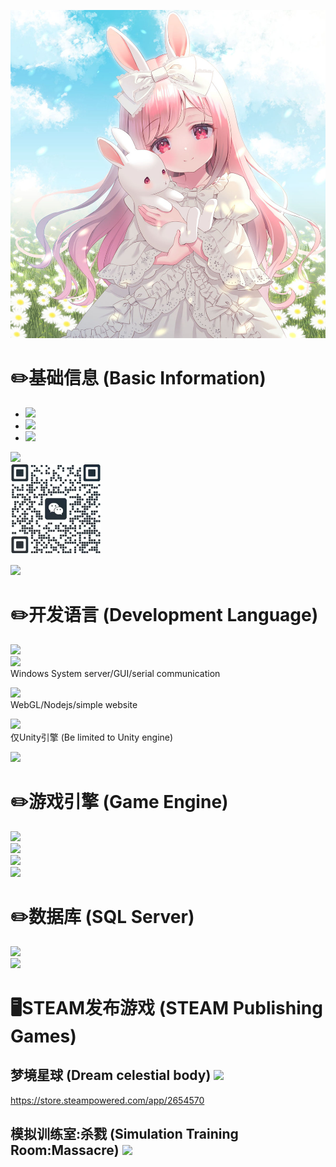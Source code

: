 ![titel](https://raw.githubusercontent.com/dreamrz/dreamrz/main/Image/title.jpg)
# ✏️基础信息 (Basic Information)
- <a href="#"><img src="https://img.shields.io/badge/%E5%90%8D%E5%AD%97(Name)-%E6%A2%A6%E5%BD%B1%E5%B9%BB%E5%BF%86(DreamRZ)-8A2BE2" /></a>
- <a href="#"><img src="https://img.shields.io/badge/%E6%80%A7%E5%88%AB(Gender)-%E7%94%B7(Male)-8A2BE2" /></a>
- <a href="#"><img src="https://img.shields.io/badge/%E5%B9%B4%E9%BE%84(Age)-1987-8A2BE2" /></a>

<a href="#"><img src="https://img.shields.io/badge/%E5%BE%AE%E4%BF%A1(Wechat)-rlzlnet-8A2BE2?logo=wechat" /></a><br>
<img src="https://raw.githubusercontent.com/dreamrz/dreamrz/main/Image/wechat.jpg" width="145" height="145"><br>

<a href="#"><img src="https://img.shields.io/badge/%E9%82%AE%E7%AE%B1(Email)-DreamRL%40live.com-8A2BE2?logo=maildotru" /></a><br>

# ✏️开发语言 (Development Language)
<a href="#"><img src="https://img.shields.io/badge/C-%E2%AD%90%EF%B8%8F%E2%AD%90%EF%B8%8F%E2%AD%90%EF%B8%8F%E2%AD%90%EF%B8%8F%E2%AD%90%EF%B8%8F-3125d5?logo=c" /></a><br>
<a href="#"><img src="https://img.shields.io/badge/Cpp-%E2%AD%90%EF%B8%8F%E2%AD%90%EF%B8%8F%E2%AD%90%EF%B8%8F%E2%AD%90%EF%B8%8F%E2%AD%90%EF%B8%8F-3125d5?logo=c%2B%2B" /></a><br>
Windows System server/GUI/serial communication<br>

<a href="#"><img src="https://img.shields.io/badge/Javascript-%E2%AD%90%EF%B8%8F%E2%AD%90%EF%B8%8F-3125d5?logo=javascript" /></a><br>
WebGL/Nodejs/simple website<br>

<a href="#"><img src="https://img.shields.io/badge/C%23-%E2%AD%90%EF%B8%8F%E2%AD%90%EF%B8%8F%E2%AD%90%EF%B8%8F-3125d5?logo=C%23" /></a><br>
仅Unity引擎 (Be limited to Unity engine)<br>

<a href="#"><img src="https://img.shields.io/badge/Python-%E2%AD%90%EF%B8%8F-3125d5?logo=python" /></a><br>

# ✏️游戏引擎 (Game Engine)
<a href="#"><img src="https://img.shields.io/badge/Unreal%20Engine-%E2%AD%90%EF%B8%8F%E2%AD%90%EF%B8%8F%E2%AD%90%EF%B8%8F%E2%AD%90%EF%B8%8F%E2%AD%90%EF%B8%8F-3125d5?logo=unreal%20engine" /></a><br>
<a href="#"><img src="https://img.shields.io/badge/Unity3D-%E2%AD%90%EF%B8%8F%E2%AD%90%EF%B8%8F-3125d5?logo=Unity" /></a><br>
<a href="#"><img src="https://img.shields.io/badge/PlayCanvas-%E2%AD%90%EF%B8%8F%E2%AD%90%EF%B8%8F%E2%AD%90%EF%B8%8F-3125d5?logo=PlayCanvas" /></a><br>
<a href="#"><img src="https://img.shields.io/badge/Cocos%20Creator-%E2%AD%90%EF%B8%8F%E2%AD%90%EF%B8%8F%E2%AD%90%EF%B8%8F-3125d5?logo=cocos" /></a><br>

# ✏️数据库 (SQL Server)
<a href="#"><img src="https://img.shields.io/badge/MS%20SQL-%E2%AD%90%EF%B8%8F%E2%AD%90%EF%B8%8F%E2%AD%90%EF%B8%8F-3125d5?logo=microsoftsqlserver" /></a><br>
<a href="#"><img src="https://img.shields.io/badge/Sqlite-%E2%AD%90%EF%B8%8F%E2%AD%90%EF%B8%8F%E2%AD%90%EF%B8%8F-3125d5?logo=sqlite" /></a><br>

# 🖥️STEAM发布游戏 (STEAM Publishing Games)
## 梦境星球 (Dream celestial body) <a href="#"><img src="https://img.shields.io/badge/%E5%85%8D%E8%B4%B9(Free)-deff00" /></a><br>
https://store.steampowered.com/app/2654570

## 模拟训练室:杀戮 (Simulation Training Room:Massacre) <a href="#"><img src="https://img.shields.io/badge/%E5%85%8D%E8%B4%B9(Free)-deff00" /></a><br>
